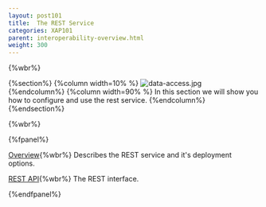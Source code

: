 ```yaml
---
layout: post101
title:  The REST Service
categories: XAP101
parent: interoperability-overview.html
weight: 300
---
```


{%wbr%}

{%section%}
{%column width=10% %}
![data-access.jpg](/attachment_files/web-services.jpg)
{%endcolumn%}
{%column width=90% %}
In this section we will show you how to configure and use the rest service.
{%endcolumn%}
{%endsection%}

{%wbr%}

{%fpanel%}

[Overview](./rest-service.html){%wbr%}
Describes the REST service and it's deployment options.

[REST API](./rest-service-api.html){%wbr%}
The REST interface.

{%endfpanel%}


